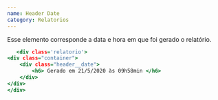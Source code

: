 ```yaml
---
name: Header Date
category: Relatorios
---
```


Esse elemento corresponde a data e hora em que foi gerado o relatório.


```headerdate.html
   <div class='relatorio'>
<div class="container">
    <div class="header__date">
        <h6> Gerado em 21/5/2020 às 09h58min </h6>
    </div>
</div>
</div>


```

